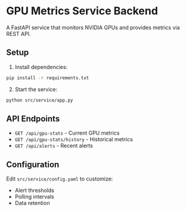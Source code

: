 # GPU Metrics Service Backend

A FastAPI service that monitors NVIDIA GPUs and provides metrics via REST API.

## Setup

1. Install dependencies:
```bash
pip install -r requirements.txt
```

2. Start the service:
```bash
python src/service/app.py
```

## API Endpoints

- `GET /api/gpu-stats` - Current GPU metrics
- `GET /api/gpu-stats/history` - Historical metrics
- `GET /api/alerts` - Recent alerts

## Configuration

Edit `src/service/config.yaml` to customize:
- Alert thresholds
- Polling intervals
- Data retention

